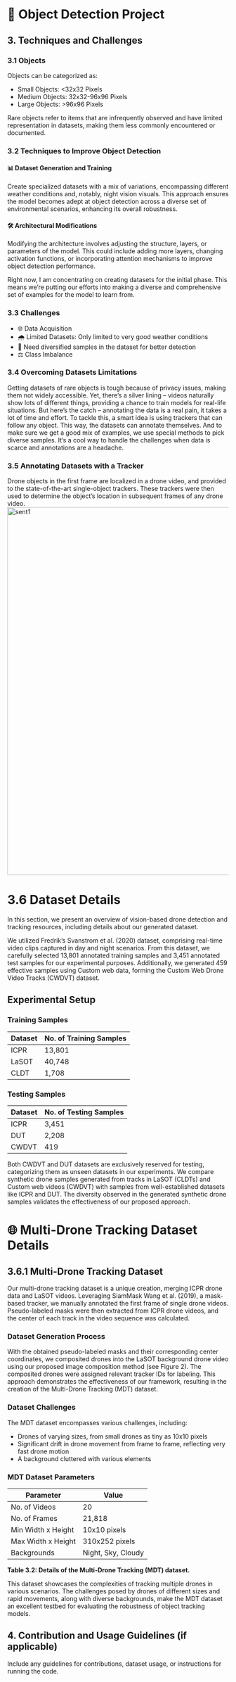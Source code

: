 # 🚀 Object Detection Project

## 3. Techniques and Challenges

### 3.1 Objects

Objects can be categorized as:
- Small Objects: <32x32 Pixels
- Medium Objects: 32x32-96x96 Pixels
- Large Objects: >96x96 Pixels

Rare objects refer to items that are infrequently observed and have limited representation in datasets, making them less commonly encountered or documented.

### 3.2 Techniques to Improve Object Detection

#### 📊 Dataset Generation and Training

Create specialized datasets with a mix of variations, encompassing different weather conditions and, notably, night vision visuals. This approach ensures the model becomes adept at object detection across a diverse set of environmental scenarios, enhancing its overall robustness.

#### 🛠️ Architectural Modifications

Modifying the architecture involves adjusting the structure, layers, or parameters of the model. This could include adding more layers, changing activation functions, or incorporating attention mechanisms to improve object detection performance.

Right now, I am concentrating on creating datasets for the initial phase. This means we’re putting our efforts into making a diverse and comprehensive set of examples for the model to learn from.

### 3.3 Challenges

- 🌐 Data Acquisition
- 🌧️ Limited Datasets: Only limited to very good weather conditions
- 🌈 Need diversified samples in the dataset for better detection
- ⚖️ Class Imbalance

### 3.4 Overcoming Datasets Limitations

Getting datasets of rare objects is tough because of privacy issues, making them not widely accessible. Yet, there’s a silver lining – videos naturally show lots of different things, providing a chance to train models for real-life situations. But here’s the catch – annotating the data is a real pain, it takes a lot of time and effort. To tackle this, a smart idea is using trackers that can follow any object. This way, the datasets can annotate themselves. And to make sure we get a good mix of examples, we use special methods to pick diverse samples. It’s a cool way to handle the challenges when data is scarce and annotations are a headache.

### 3.5 Annotating Datasets with a Tracker

Drone objects in the first frame are localized in a drone video, and provided to the state-of-the-art single-object trackers. These trackers were then used to determine the object’s location in subsequent frames of any drone video.
<img width="837" alt="sent1" src="https://github.com/VijayRajIITP/Multi-Drone-Detection/assets/149241319/61e127a4-7fef-4136-a740-18fee5fe8d42">

# 3.6 Dataset Details

In this section, we present an overview of vision-based drone detection and tracking resources, including details about our generated dataset.

We utilized Fredrik’s Svanstrom et al. (2020) dataset, comprising real-time video clips captured in day and night scenarios. From this dataset, we carefully selected 13,801 annotated training samples and 3,451 annotated test samples for our experimental purposes. Additionally, we generated 459 effective samples using Custom web data, forming the Custom Web Drone Video Tracks (CWDVT) dataset.

## Experimental Setup

### Training Samples

| Dataset | No. of Training Samples |
|---------|--------------------------|
| ICPR    | 13,801                   |
| LaSOT   | 40,748                   |
| CLDT    | 1,708                    |

### Testing Samples

| Dataset | No. of Testing Samples |
|---------|------------------------|
| ICPR    | 3,451                  |
| DUT     | 2,208                  |
| CWDVT   | 419                    |

Both CWDVT and DUT datasets are exclusively reserved for testing, categorizing them as unseen datasets in our experiments. We compare synthetic drone samples generated from tracks in LaSOT (CLDTs) and Custom web videos (CWDVT) with samples from well-established datasets like ICPR and DUT. The diversity observed in the generated synthetic drone samples validates the effectiveness of our proposed approach.
# 🌐 Multi-Drone Tracking Dataset Details

## 3.6.1 Multi-Drone Tracking Dataset

Our multi-drone tracking dataset is a unique creation, merging ICPR drone data and LaSOT videos. Leveraging SiamMask Wang et al. (2019), a mask-based tracker, we manually annotated the first frame of single drone videos. Pseudo-labeled masks were then extracted from ICPR drone videos, and the center of each track in the video sequence was calculated.

### Dataset Generation Process

With the obtained pseudo-labeled masks and their corresponding center coordinates, we composited drones into the LaSOT background drone video using our proposed image composition method (see Figure 2). The composited drones were assigned relevant tracker IDs for labeling. This approach demonstrates the effectiveness of our framework, resulting in the creation of the Multi-Drone Tracking (MDT) dataset.

### Dataset Challenges

The MDT dataset encompasses various challenges, including:
- Drones of varying sizes, from small drones as tiny as 10x10 pixels
- Significant drift in drone movement from frame to frame, reflecting very fast drone motion
- A background cluttered with various elements

### MDT Dataset Parameters

| Parameter          | Value           |
|--------------------|-----------------|
| No. of Videos      | 20              |
| No. of Frames      | 21,818          |
| Min Width x Height | 10x10 pixels    |
| Max Width x Height | 310x252 pixels  |
| Backgrounds        | Night, Sky, Cloudy |

**Table 3.2: Details of the Multi-Drone Tracking (MDT) dataset.**

This dataset showcases the complexities of tracking multiple drones in various scenarios. The challenges posed by drones of different sizes and rapid movements, along with diverse backgrounds, make the MDT dataset an excellent testbed for evaluating the robustness of object tracking models.




## 4. Contribution and Usage Guidelines (if applicable)

Include any guidelines for contributions, dataset usage, or instructions for running the code.
